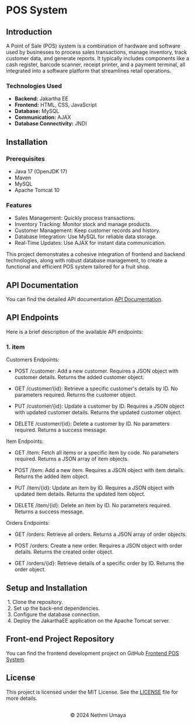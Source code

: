 #  POS System

## Introduction

A Point of Sale (POS) system is a combination of hardware and software used by businesses to process sales transactions, manage inventory, track customer data, and generate reports. It typically includes components like a cash register, barcode scanner, receipt printer, and a payment terminal, all integrated into a software platform that streamlines retail operations.

### Technologies Used

- **Backend:** Jakartha EE
- **Frontend:** HTML, CSS, JavaScript
- **Database:** MySQL
- **Communication:** AJAX
- **Database Connectivity:** JNDI

 ## Installation
### Prerequisites
- Java 17 (OpenJDK 17)
- Maven
- MySQL
- Apache Tomcat 10


### Features

- Sales Management: Quickly process transactions.
- Inventory Tracking: Monitor stock and manage products.
- Customer Management: Keep customer records and history.
- Database Integration: Use MySQL for reliable data storage.
- Real-Time Updates: Use AJAX for instant data communication.

This project demonstrates a cohesive integration of frontend and backend technologies, along with robust database management, to create a functional and efficient POS system tailored for a fruit shop.

## API Documentation

You can find the detailed API documentation [API Documentation](https://documenter.getpostman.com/view/35386291/2sA3s1oBni).

## API Endpoints

Here is a brief description of the available API endpoints:

### 1. item


Customers Endpoints:

- POST /customer: Add a new customer. Requires a JSON object with customer details. Returns the added customer object.

- GET /customer/{id}: Retrieve a specific customer's details by ID. No parameters required. Returns the customer object.

- PUT /customer/{id}: Update a customer by ID. Requires a JSON object with updated customer details. Returns the updated customer object.

- DELETE /customer/{id}: Delete a customer by ID. No parameters required. Returns a success message.


Item Endpoints:

- GET /item:
  Fetch all items or a specific item by code. No parameters required. Returns a JSON array of item objects.

- POST /item:
   Add a new item. Requires a JSON object with item details. Returns the added item object.

- PUT /item/{id}:
  Update an item by ID. Requires a JSON object with updated item details. Returns the updated item object.

- DELETE /item/{id}:
   Delete an item by ID. No parameters required. Returns a success message.

Orders Endpoints:

- GET /orders: Retrieve all orders. Returns a JSON array of order objects.

- POST /orders: Create a new order. Requires a JSON object with order details. Returns the created order object.

- GET /orders/{id}: Retrieve details of a specific order by ID. Returns the order object.

## Setup and Installation
&nbsp;1. Clone the repository.  
&nbsp;2. Set up the back-end dependencies.  
&nbsp;3. Configure the database connection.  
&nbsp;4. Deploy the JakarthaEE application on the Apache Tomcat server.

## Front-end Project Repository

You can find the frontend development project on GitHub [Frontend POS System](https://github.com/nethmiumaya/POS_system-FrontEnd-.git).

## License

This project is licensed under the MIT License. See the [LICENSE](LICENSE) file for more details.

##
<p align="center">
  &copy; 2024 Nethmi Umaya
</p>
